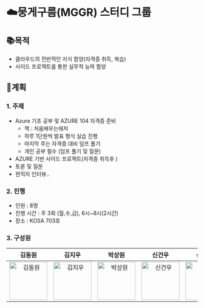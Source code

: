 # ☁️뭉게구름(MGGR) 스터디 그룹
## 📚목적
- 클라우드의 전반적인 지식 함양(자격증 취득, 복습)
- 사이드 프로젝트를 통한 실무적 능력 함양

## 🌟계획
### 1. 주제
- Azure 기초 공부 및 AZURE 104 자격증 준비
  - 책 : 처음배우는애저
  - 하루 1단원씩 발표 형식 실습 진행
  - 마지막 주는 자격증 대비 덤프 풀기
  - 개인 공부 필수 (덤프 풀기 및 질문)
- AZURE 기반 사이드 프로젝트(자격증 취득후 )
- 토론 및 질문
- 현직자 인터뷰..

### 2. 진행
- 인원 : 8명
- 진행 시간 :  주 3회 (월,수,금), 6시~8시(2시간)
- 장소 : KOSA 703호

### 3. 구성원
|김동원|김지우|박상원|신건우|신도인|안희찬|조수빈|조은새|
|:---:|:---:|:---:|:---:|:---:|:---:|:---:|:---:|
|<img alt="김동원" src="https://avatars.githubusercontent.com/u/33149791?v=4" height="100" width="100">|<img alt="김지우" src="https://avatars.githubusercontent.com/u/128121468?v=4" height="100" width="100">|<img alt="박상원" src="https://avatars.githubusercontent.com/u/153996996?v=4" height="100" width="100">|<img alt="신건우" src="https://avatars.githubusercontent.com/u/127470209?v=4" height="100" width="100">|<img alt="신도인" src="https://avatars.githubusercontent.com/u/121351760?v=4" height="100" width="100">|<img alt="안희찬" src="https://avatars.githubusercontent.com/u/105409323?v=4" height="100" width="100">|<img alt="조수빈" src="https://avatars.githubusercontent.com/u/131837735?v=4" height="100" width="100">|<img alt="조은새" src="https://avatars.githubusercontent.com/u/83803199?v=4" height="100" width="100">|
